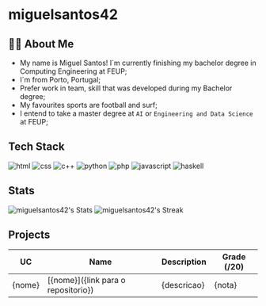 # miguelsantos42

## 👨‍💻 About Me

- My name is Miguel Santos! I´m currently finishing my bachelor degree in Computing Engineering at FEUP;
- I´m from Porto, Portugal;
- Prefer work in team, skill that was developed during my Bachelor degree;
- My favourites sports are football and surf;
- I entend to take a master degree at `AI` or `Engineering and Data Science` at FEUP;



## Tech Stack

![html](https://img.shields.io/badge/HTML5-E34F26?style=for-the-badge&logo=html5&logoColor=white)
![css](https://img.shields.io/badge/CSS3-1572B6?style=for-the-badge&logo=css3&logoColor=white)
![c++](https://img.shields.io/badge/C%2B%2B-00599C?style=for-the-badge&logo=c%2B%2B&logoColor=white)
![python](https://img.shields.io/badge/Python-FFD43B?style=for-the-badge&logo=python&logoColor=blue)
![php](https://img.shields.io/badge/PHP-777BB4?style=for-the-badge&logo=php&logoColor=white)
![javascript](https://img.shields.io/badge/JavaScript-323330?style=for-the-badge&logo=javascript&logoColor=F7DF1E)
![haskell](https://img.shields.io/badge/Haskell-5D4F85?style=for-the-badge&logo=haskell&logoColor=white)


## Stats

<div>

![miguelsantos42's Stats](https://github-readme-stats.vercel.app/api?username=miguelsantos42&theme=vue-dark&show_icons=true&hide_border=false&count_private=true)
![miguelsantos42's Streak](https://github-readme-streak-stats.herokuapp.com/?user=miguelsantos42&theme=vue-dark&hide_border=false)

</div>

## Projects

| UC   | Name      | Description                                                                                                                                                   | Grade (/20) |
|------|-----------|---------------------------------------------------------------------------------------------------------------------------------------------------------------|-------------|
| {nome} | [{nome}]({link para o repositorio})   | {descricao}                                                                                                        | {nota}        |

